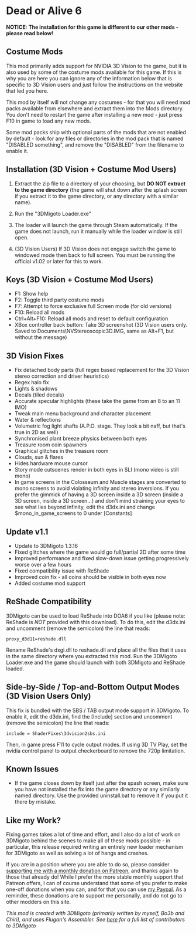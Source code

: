 Dead or Alive 6
===============

**NOTICE: The installation for this game is different to our other mods -
please read below!**

Costume Mods
------------
This mod primarily adds support for NVIDIA 3D Vision to the game, but it is
also used by some of the costume mods available for this game. If this is why
you are here you can ignore any of the information below that is specific to 3D
Vision users and just follow the instructions on the website that led you here.

This mod by itself will not change any costumes - for that you will need mod
packs available from elsewhere and extract them into the Mods directory. You
don't need to restart the game after installing a new mod - just press F10 in
game to load any new mods.

Some mod packs ship with optional parts of the mods that are not enabled by
default - look for any files or directories in the mod pack that is named
"DISABLED something", and remove the "DISABLED" from the filename to enable it.

Installation (3D Vision + Costume Mod Users)
--------------------------------------------
1. Extract the zip file to a directory of your choosing, but **DO NOT extract
   to the game directory** (the game will shut down after the splash screen if
   you extract it to the game directory, or any directory with a similar name).

2. Run the "3DMigoto Loader.exe"

3. The loader will launch the game through Steam automatically. If the game
   does not launch, run it manually while the loader window is still open.

4. (3D Vision Users) If 3D Vision does not engage switch the game to windowed
   mode then back to full screen. You must be running the official v1.02 or
   later for this to work.

Keys (3D Vision + Costume Mod Users)
------------------------------------
- F1: Show help
- F2: Toggle third party costume mods
- F7: Attempt to force exclusive full Screen mode (for old versions)
- F10: Reload all mods
- Ctrl+Alt+F10: Reload all mods and reset to default configuration
- XBox controller back button: Take 3D screenshot (3D Vision users only. Saved
  to Documents\NVStereoscopic3D.IMG, same as Alt+F1, but without the message)

3D Vision Fixes
---------------
- Fix detached body parts (full regex based replacement for the 3D Vision
  stereo correction and driver heuristics)
- Regex halo fix
- Lights & shadows
- Decals (tiled decals)
- Accurate specular highlights (these take the game from an 8 to an 11 IMO)
- Tweak main menu background and character placement
- Water & reflections
- Volumetric fog light shafts (A.P.O. stage. They look a bit naff, but that's
  true in 2D as well)
- Synchronised plant breeze physics between both eyes
- Treasure room coin spawners
- Graphical glitches in the treasure room
- Clouds, sun & flares
- Hides hardware mouse cursor
- Story mode cutscenes render in both eyes in SLI (mono video is still mono)
- In game screens in the Colosseum and Muscle stages are converted to mono
  screens to avoid violating infinity and stereo inversions. If you prefer the
  gimmick of having a 3D screen inside a 3D screen (inside a 3D screen, inside
  a 3D screen...) and don't mind straining your eyes to see what lies beyond
  infinity, edit the d3dx.ini and change $mono_in_game_screens to 0 under
  [Constants]

Update v1.1
-----------
- Update to 3DMigoto 1.3.16
- Fixed glitches where the game would go full/partial 2D after some time
- Improved performance and fixed slow-down issue getting progressively worse
  over a few hours
- Fixed compatibility issue with ReShade
- Improved coin fix - all coins should be visible in both eyes now
- Added costume mod support

ReShade Compatibility
---------------------
3DMigoto can be used to load ReShade into DOA6 if you like (please note:
ReShade is *NOT* provided with this download). To do this, edit the d3dx.ini
and uncomment (remove the semicolon) the line that reads:

    proxy_d3d11=reshade.dll

Rename ReShade's dxgi.dll to reshade.dll and place all the files that it uses
in the same directory where you extracted this mod. Run the 3DMigoto Loader.exe
and the game should launch with both 3DMigoto and ReShade loaded.

Side-by-Side / Top-and-Bottom Output Modes (3D Vision Users Only)
-----------------------------------------------------------------
This fix is bundled with the SBS / TAB output mode support in 3DMigoto. To
enable it, edit the d3dx.ini, find the [Include] section and uncomment (remove
the semicolon) the line that reads:

    include = ShaderFixes\3dvision2sbs.ini

Then, in game press F11 to cycle output modes. If using 3D TV Play, set the
nvidia control panel to output checkerboard to remove the 720p limitation.

Known Issues
------------
- If the game closes down by itself just after the spash screen, make sure you
  have not installed the fix into the game directory or any similarly named
  directory. Use the provided uninstall.bat to remove it if you put it there by
  mistake.

Like my Work?
-------------
Fixing games takes a lot of time and effort, and I also do a lot of work on
3DMigoto behind the scenes to make all of these mods possible - in particular,
this release required writing an entirely new loader mechanism for 3DMigoto as
well as solving a lot of hangs and crashes.

If you are in a position where you are able to do so, please consider
[supporting me with a monthly donation on Patreon][1], and thanks again to
those that already do! While I prefer the more stable monthly support that
Patreon offers, I can of course understand that some of you prefer to make
one-off donations when you can, and for that you can use [my Paypal][2]. As a
reminder, these donations are to support me personally, and do not go to other
modders on this site.

[1]: https://www.patreon.com/DarkStarSword
[2]: https://www.paypal.me/DarkStarSword

_This mod is created with 3DMigoto (primarily written by myself, Bo3b and
Chiri), and uses Flugan's Assembler. See [here][4] for a full list of
contributors to 3DMigoto_

[4]: https://darkstarsword.net/3Dmigoto-stats/authors.html
